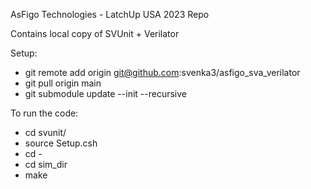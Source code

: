 AsFigo Technologies - LatchUp USA 2023 Repo

Contains local copy of SVUnit + Verilator

Setup:

 * git remote add origin git@github.com:svenka3/asfigo_sva_verilator
 * git pull origin main
 * git submodule update --init --recursive

To run the code:

  * cd svunit/
  * source Setup.csh
  * cd -
  * cd sim_dir
  * make

